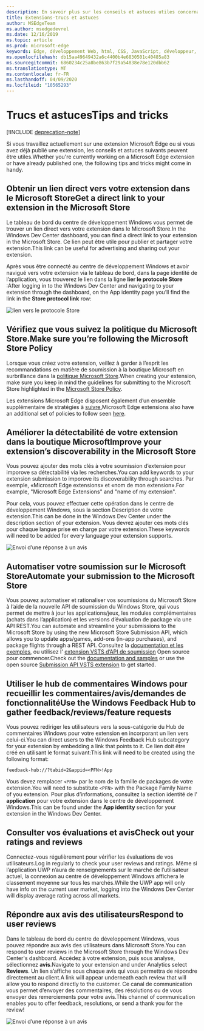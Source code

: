 ```yaml
---
description: En savoir plus sur les conseils et astuces utiles concernant les extensions Microsoft Edge
title: Extensions-trucs et astuces
author: MSEdgeTeam
ms.author: msedgedevrel
ms.date: 12/16/2019
ms.topic: article
ms.prod: microsoft-edge
keywords: Edge, développement Web, html, CSS, JavaScript, développeur, extensions
ms.openlocfilehash: db15aa49649432a6c4400b4e6830501c40485a83
ms.sourcegitcommit: 6860234c25a8be863b7f29a54838e78e120dbb62
ms.translationtype: MT
ms.contentlocale: fr-FR
ms.lasthandoff: 04/09/2020
ms.locfileid: "10565293"
---
```

# <span data-ttu-id="975a4-104">Trucs et astuces</span><span class="sxs-lookup"><span data-stu-id="975a4-104">Tips and tricks</span></span>  

[!INCLUDE [deprecation-note](includes/deprecation-note.md)]  

<span data-ttu-id="975a4-105">Si vous travaillez actuellement sur une extension Microsoft Edge ou si vous avez déjà publié une extension, les conseils et astuces suivants peuvent être utiles.</span><span class="sxs-lookup"><span data-stu-id="975a4-105">Whether you're currently working on a Microsoft Edge extension or have already published one, the following tips and tricks might come in handy.</span></span>

## <span data-ttu-id="975a4-106">Obtenir un lien direct vers votre extension dans le Microsoft Store</span><span class="sxs-lookup"><span data-stu-id="975a4-106">Get a direct link to your extension in the Microsoft Store</span></span>
<span data-ttu-id="975a4-107">Le tableau de bord du centre de développement Windows vous permet de trouver un lien direct vers votre extension dans le Microsoft Store.</span><span class="sxs-lookup"><span data-stu-id="975a4-107">In the Windows Dev Center dashboard, you can find a direct link to your extension in the Microsoft Store.</span></span> <span data-ttu-id="975a4-108">Ce lien peut être utile pour publier et partager votre extension.</span><span class="sxs-lookup"><span data-stu-id="975a4-108">This link can be useful for advertising and sharing out your extension.</span></span>


<span data-ttu-id="975a4-109">Après vous être connecté au centre de développement Windows et avoir navigué vers votre extension via le tableau de bord, dans la page identité de l’application, vous trouverez le lien dans la ligne **lier le protocole Store** :</span><span class="sxs-lookup"><span data-stu-id="975a4-109">After logging in to the Windows Dev Center and navigating to your extension through the dashboard, on the App identity page you’ll find the link in the **Store protocol link** row:</span></span>

![lien vers le protocole Store](./media/store-link.png)
 
## <span data-ttu-id="975a4-111">Vérifiez que vous suivez la politique du Microsoft Store.</span><span class="sxs-lookup"><span data-stu-id="975a4-111">Make sure you’re following the Microsoft Store Policy</span></span>
<span data-ttu-id="975a4-112">Lorsque vous créez votre extension, veillez à garder à l’esprit les recommandations en matière de soumission à la boutique Microsoft en surbrillance dans la [politique Microsoft Store](https://msdn.microsoft.com/library/windows/apps/dn764944.aspx).</span><span class="sxs-lookup"><span data-stu-id="975a4-112">When creating your extension, make sure you keep in mind the guidelines for submitting to the Microsoft Store highlighted in the [Microsoft Store Policy](https://msdn.microsoft.com/library/windows/apps/dn764944.aspx).</span></span> 
 
<span data-ttu-id="975a4-113">Les extensions Microsoft Edge disposent également d’un ensemble supplémentaire de stratégies à [suivre.](https://msdn.microsoft.com/library/windows/apps/dn764944.aspx#pol_10_12)</span><span class="sxs-lookup"><span data-stu-id="975a4-113">Microsoft Edge extensions also have an additional set of policies to follow seen [here](https://msdn.microsoft.com/library/windows/apps/dn764944.aspx#pol_10_12).</span></span>

## <span data-ttu-id="975a4-114">Améliorer la détectabilité de votre extension dans la boutique Microsoft</span><span class="sxs-lookup"><span data-stu-id="975a4-114">Improve your extension’s discoverability in the Microsoft Store</span></span>

<span data-ttu-id="975a4-115">Vous pouvez ajouter des mots clés à votre soumission d’extension pour imporove sa détectabilité via les recherches.</span><span class="sxs-lookup"><span data-stu-id="975a4-115">You can add keywords to your extension submission to imporove its discoverability through searches.</span></span> <span data-ttu-id="975a4-116">Par exemple, «Microsoft Edge extensions» et «nom de mon extension».</span><span class="sxs-lookup"><span data-stu-id="975a4-116">For example, "Microsoft Edge Extensions" and "name of my extension".</span></span> 

<span data-ttu-id="975a4-117">Pour cela, vous pouvez effectuer cette opération dans le centre de développement Windows, sous la section Description de votre extension.</span><span class="sxs-lookup"><span data-stu-id="975a4-117">This can be done in the Windows Dev Center under the description section of your extension.</span></span> <span data-ttu-id="975a4-118">Vous devrez ajouter ces mots clés pour chaque langue prise en charge par votre extension.</span><span class="sxs-lookup"><span data-stu-id="975a4-118">These keywords will need to be added for every language your extension supports.</span></span>

![Envoi d’une réponse à un avis](./media/keywords.png)

## <span data-ttu-id="975a4-120">Automatiser votre soumission sur le Microsoft Store</span><span class="sxs-lookup"><span data-stu-id="975a4-120">Automate your submission to the Microsoft Store</span></span>
<span data-ttu-id="975a4-121">Vous pouvez automatiser et rationaliser vos soumissions du Microsoft Store à l’aide de la nouvelle API de soumission du Windows Store, qui vous permet de mettre à jour les applications/jeux, les modules complémentaires (achats dans l’application) et les versions d’évaluation de package via une API REST.</span><span class="sxs-lookup"><span data-stu-id="975a4-121">You can automate and streamline your submissions to the Microsoft Store by using the new Microsoft Store Submission API, which allows you to update apps/games, add-ons (in-app purchases), and package flights through a REST API.</span></span> <span data-ttu-id="975a4-122">Consultez la [documentation et les exemples,](https://docs.microsoft.com/windows/uwp/monetize/create-and-manage-submissions-using-windows-store-services) ou utilisez l' [extension VSTS d’API de soumission](https://github.com/Microsoft/windows-dev-center-vsts-extension) Open source pour commencer.</span><span class="sxs-lookup"><span data-stu-id="975a4-122">Check out the [documentation and samples](https://docs.microsoft.com/windows/uwp/monetize/create-and-manage-submissions-using-windows-store-services) or use the open source [Submission API VSTS extension](https://github.com/Microsoft/windows-dev-center-vsts-extension) to get started.</span></span>

## <span data-ttu-id="975a4-123">Utiliser le hub de commentaires Windows pour recueillir les commentaires/avis/demandes de fonctionnalité</span><span class="sxs-lookup"><span data-stu-id="975a4-123">Use the Windows Feedback Hub to gather feedback/reviews/feature requests</span></span>

<span data-ttu-id="975a4-124">Vous pouvez rediriger les utilisateurs vers la sous-catégorie du Hub de commentaires Windows pour votre extension en incorporant un lien vers celui-ci.</span><span class="sxs-lookup"><span data-stu-id="975a4-124">You can direct users to the Windows Feedback Hub subcategory for your extension by embedding a link that points to it.</span></span> <span data-ttu-id="975a4-125">Ce lien doit être créé en utilisant le format suivant:</span><span class="sxs-lookup"><span data-stu-id="975a4-125">This link will need to be created using the following format:</span></span> 

`feedback-hub://?tabid=2&appid=<PFN>!App`

<span data-ttu-id="975a4-126">Vous devez remplacer `<PFN>` par le nom de la famille de packages de votre extension.</span><span class="sxs-lookup"><span data-stu-id="975a4-126">You will need to substitute `<PFN>` with the Package Family Name of you extension.</span></span> <span data-ttu-id="975a4-127">Pour plus d’informations, consultez la section identité de l' **application** pour votre extension dans le centre de développement Windows.</span><span class="sxs-lookup"><span data-stu-id="975a4-127">This can be found under the **App identity** section for your extension in the Windows Dev Center.</span></span>

## <span data-ttu-id="975a4-128">Consulter vos évaluations et avis</span><span class="sxs-lookup"><span data-stu-id="975a4-128">Check out your ratings and reviews</span></span>
<span data-ttu-id="975a4-129">Connectez-vous régulièrement pour vérifier les évaluations de vos utilisateurs.</span><span class="sxs-lookup"><span data-stu-id="975a4-129">Log in regularly to check your user reviews and ratings.</span></span> <span data-ttu-id="975a4-130">Même si l’application UWP n’aura de renseignements sur le marché de l’utilisateur actuel, la connexion au centre de développement Windows affichera le classement moyenne sur tous les marchés.</span><span class="sxs-lookup"><span data-stu-id="975a4-130">While the UWP app will only have info on the current user market, logging into the Windows Dev Center will display average rating across all markets.</span></span>

## <span data-ttu-id="975a4-131">Répondre aux avis des utilisateurs</span><span class="sxs-lookup"><span data-stu-id="975a4-131">Respond to user reviews</span></span>
<span data-ttu-id="975a4-132">Dans le tableau de bord du centre de développement Windows, vous pouvez répondre aux avis des utilisateurs dans Microsoft Store.</span><span class="sxs-lookup"><span data-stu-id="975a4-132">You can respond to user reviews in the Microsoft Store through the Windows Dev Center's dashboard.</span></span> <span data-ttu-id="975a4-133">Accédez à votre extension, puis sous analyse, sélectionnez **avis**.</span><span class="sxs-lookup"><span data-stu-id="975a4-133">Navigate to your extension and under Analytics select **Reviews**.</span></span> <span data-ttu-id="975a4-134">Un lien s’affiche sous chaque avis qui vous permettra de répondre directement au client.</span><span class="sxs-lookup"><span data-stu-id="975a4-134">A link will appear underneath each review that will allow you to respond directly to the customer.</span></span> <span data-ttu-id="975a4-135">Ce canal de communication vous permet d’envoyer des commentaires, des résolutions ou de vous envoyer des remerciements pour votre avis.</span><span class="sxs-lookup"><span data-stu-id="975a4-135">This channel of communication enables you to offer feedback, resolutions, or send a thank you for the review!</span></span>

![Envoi d’une réponse à un avis](./media/reviews.png)
